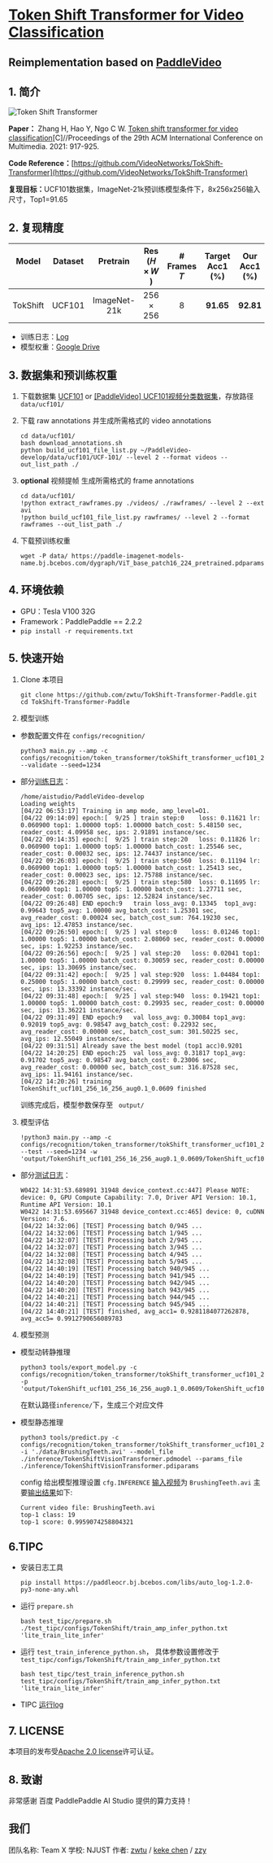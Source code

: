# [Token Shift Transformer for Video Classification](https://paperswithcode.com/paper/token-shift-transformer-for-video)
## Reimplementation based on [PaddleVideo](https://github.com/PaddlePaddle/PaddleVideo) 


## 1. 简介
![Token Shift Transformer](https://github.com/zwtu/TokShift-Transformer-Paddle/blob/main/images/model_structure.png?raw=true)

<strong>Paper：</strong> Zhang H, Hao Y, Ngo C W. [Token shift transformer for video classification]((https://paperswithcode.com/paper/token-shift-transformer-for-video))[C]//Proceedings of the 29th ACM International Conference on Multimedia. 2021: 917-925.

<strong>Code Reference：</strong>[https://github.com/VideoNetworks/TokShift-Transformer](https://github.com/VideoNetworks/TokShift-Transformer)

<strong>复现目标：</strong>UCF101数据集，ImageNet-21k预训练模型条件下，8x256x256输入尺寸，Top1=91.65  


## 2. 复现精度
| Model <br> <br>    |Dataset <br> <br> |Pretrain  <br> <br>    |  Res <br>(𝐻 × 𝑊 ) | # Frames <br> 𝑇 | Target <br> Acc1 (%)    | Our <br> Acc1 (%)   
| :-----------: | :-----------: | :-----------: | :-----------: | :-----------: | :-----------: | :-----------: 
| TokShift | UCF101 | ImageNet-21k | 256 × 256 | 8 | <strong>91.65</strong> | <strong>92.81</strong>

- 训练日志：[Log](https://github.com/zwtu/TokShift-Transformer-Paddle/blob/main/runs/TokenShift_ucf101_256_16_256_aug0.1_0.0609/train_log.log)
- 模型权重：[Google Drive](https://drive.google.com/drive/folders/1k_TpAqaJZYJE8C5g5pT9phdyk9DrY_XL?usp=sharing)

## 3. 数据集和预训练权重

1. 下载数据集 [UCF101](https://www.crcv.ucf.edu/data/UCF101.php) or [[PaddleVideo] UCF101视频分类数据集](https://aistudio.baidu.com/aistudio/datasetdetail/105621)，存放路径 ``` data/ucf101/ ```

2. 下载 raw annotations 并生成所需格式的 video annotations

    ```
    cd data/ucf101/
    bash download_annotations.sh
    python build_ucf101_file_list.py ~/PaddleVideo-develop/data/ucf101/UCF-101/ --level 2 --format videos --out_list_path ./
    ```

3. <strong>optional</strong> 视频提帧 生成所需格式的 frame annotations
    ```
    cd data/ucf101/
    !python extract_rawframes.py ./videos/ ./rawframes/ --level 2 --ext avi
    !python build_ucf101_file_list.py rawframes/ --level 2 --format rawframes --out_list_path ./
    ```

4. 下载预训练权重

    ```
    wget -P data/ https://paddle-imagenet-models-name.bj.bcebos.com/dygraph/ViT_base_patch16_224_pretrained.pdparams
    ```


## 4. 环境依赖

- GPU：Tesla V100 32G
- Framework：PaddlePaddle == 2.2.2
-  ``` pip install -r requirements.txt ```


## 5. 快速开始

1. Clone 本项目

    ```
    git clone https://github.com/zwtu/TokShift-Transformer-Paddle.git
    cd TokShift-Transformer-Paddle
    ```

2. 模型训练

- 参数配置文件在 ``` configs/recognition/ ```

    ```
    python3 main.py --amp -c configs/recognition/token_transformer/tokShift_transformer_ucf101_256_videos.yaml --validate --seed=1234
    ```

- 部分[训练日志](https://github.com/zwtu/TokShift-Transformer-Paddle/blob/main/runs/TokenShift_ucf101_256_16_256_aug0.1_0.0609/train_log.log)：
    ```
    /home/aistudio/PaddleVideo-develop
    Loading weights
    [04/22 06:53:17] Training in amp mode, amp_level=O1.
    [04/22 09:14:09] epoch:[  9/25 ] train step:0    loss: 0.11621 lr: 0.060900 top1: 1.00000 top5: 1.00000 batch_cost: 5.48150 sec, reader_cost: 4.09958 sec, ips: 2.91891 instance/sec.
    [04/22 09:14:35] epoch:[  9/25 ] train step:20   loss: 0.11826 lr: 0.060900 top1: 1.00000 top5: 1.00000 batch_cost: 1.25546 sec, reader_cost: 0.00032 sec, ips: 12.74437 instance/sec.
    [04/22 09:26:03] epoch:[  9/25 ] train step:560  loss: 0.11194 lr: 0.060900 top1: 1.00000 top5: 1.00000 batch_cost: 1.25413 sec, reader_cost: 0.00023 sec, ips: 12.75788 instance/sec.
    [04/22 09:26:28] epoch:[  9/25 ] train step:580  loss: 0.11695 lr: 0.060900 top1: 1.00000 top5: 1.00000 batch_cost: 1.27711 sec, reader_cost: 0.00705 sec, ips: 12.52824 instance/sec.
    [04/22 09:26:48] END epoch:9   train loss_avg: 0.13345  top1_avg: 0.99643 top5_avg: 1.00000 avg_batch_cost: 1.25301 sec, avg_reader_cost: 0.00024 sec, batch_cost_sum: 764.19230 sec, avg_ips: 12.47853 instance/sec.
    [04/22 09:26:50] epoch:[  9/25 ] val step:0    loss: 0.01246 top1: 1.00000 top5: 1.00000 batch_cost: 2.08060 sec, reader_cost: 0.00000 sec, ips: 1.92253 instance/sec.
    [04/22 09:26:56] epoch:[  9/25 ] val step:20   loss: 0.02041 top1: 1.00000 top5: 1.00000 batch_cost: 0.30059 sec, reader_cost: 0.00000 sec, ips: 13.30695 instance/sec.
    [04/22 09:31:42] epoch:[  9/25 ] val step:920  loss: 1.04484 top1: 0.25000 top5: 1.00000 batch_cost: 0.29999 sec, reader_cost: 0.00000 sec, ips: 13.33392 instance/sec.
    [04/22 09:31:48] epoch:[  9/25 ] val step:940  loss: 0.19421 top1: 1.00000 top5: 1.00000 batch_cost: 0.29935 sec, reader_cost: 0.00000 sec, ips: 13.36221 instance/sec.
    [04/22 09:31:49] END epoch:9   val loss_avg: 0.30084 top1_avg: 0.92019 top5_avg: 0.98547 avg_batch_cost: 0.22932 sec, avg_reader_cost: 0.00000 sec, batch_cost_sum: 301.50225 sec, avg_ips: 12.55049 instance/sec.
    [04/22 09:31:51] Already save the best model (top1 acc)0.9201
    [04/22 14:20:25] END epoch:25  val loss_avg: 0.31817 top1_avg: 0.91702 top5_avg: 0.98547 avg_batch_cost: 0.23006 sec, avg_reader_cost: 0.00000 sec, batch_cost_sum: 316.87528 sec, avg_ips: 11.94161 instance/sec.
    [04/22 14:20:26] training TokenShift_ucf101_256_16_256_aug0.1_0.0609 finished
    ```

    训练完成后，模型参数保存至 ``` output/```

3. 模型评估

    ```
    !python3 main.py --amp -c configs/recognition/token_transformer/tokShift_transformer_ucf101_256_videos.yaml --test --seed=1234 -w 'output/TokenShift_ucf101_256_16_256_aug0.1_0.0609/TokenShift_ucf101_256_16_256_aug0.1_0.0609_best.pdparams'
    ```

- 部分[测试日志](https://github.com/zwtu/TokShift-Transformer-Paddle/blob/main/runs/TokenShift_ucf101_256_16_256_aug0.1_0.0609/test_log.log)：
    ```
    W0422 14:31:53.689891 31948 device_context.cc:447] Please NOTE: device: 0, GPU Compute Capability: 7.0, Driver API Version: 10.1, Runtime API Version: 10.1
    W0422 14:31:53.695667 31948 device_context.cc:465] device: 0, cuDNN Version: 7.6.
    [04/22 14:32:06] [TEST] Processing batch 0/945 ...
    [04/22 14:32:06] [TEST] Processing batch 1/945 ...
    [04/22 14:32:07] [TEST] Processing batch 2/945 ...
    [04/22 14:32:07] [TEST] Processing batch 3/945 ...
    [04/22 14:32:08] [TEST] Processing batch 4/945 ...
    [04/22 14:32:08] [TEST] Processing batch 5/945 ...
    [04/22 14:40:19] [TEST] Processing batch 940/945 ...
    [04/22 14:40:19] [TEST] Processing batch 941/945 ...
    [04/22 14:40:20] [TEST] Processing batch 942/945 ...
    [04/22 14:40:20] [TEST] Processing batch 943/945 ...
    [04/22 14:40:21] [TEST] Processing batch 944/945 ...
    [04/22 14:40:21] [TEST] Processing batch 945/945 ...
    [04/22 14:40:21] [TEST] finished, avg_acc1= 0.9281184077262878, avg_acc5= 0.9912790656089783 
    ```

4. 模型预测

- 模型动转静推理
    ```
    python3 tools/export_model.py -c configs/recognition/token_transformer/tokShift_transformer_ucf101_256_videos.yaml -p 'output/TokenShift_ucf101_256_16_256_aug0.1_0.0609/TokenShift_ucf101_256_16_256_aug0.1_0.0609_best.pdparams'   
    ```
    在默认路径```inference/```下，生成三个对应文件
    <br>

- 模型静态推理
    ```
    python3 tools/predict.py -c configs/recognition/token_transformer/tokShift_transformer_ucf101_256_videos.yaml -i './data/BrushingTeeth.avi' --model_file ./inference/TokenShiftVisionTransformer.pdmodel --params_file ./inference/TokenShiftVisionTransformer.pdiparams
    ```
    config 给出模型推理设置 ```cfg.INFERENCE```
    [输入视频](https://github.com/zwtu/TokShift-Transformer-Paddle/blob/main/data/BrushingTeeth.avi)为 ```BrushingTeeth.avi``` 主要[输出结果](https://github.com/zwtu/TokShift-Transformer-Paddle/blob/main/runs/TokenShift_ucf101_256_16_256_aug0.1_0.0609/inference_log.log)如下:
    ```
    Current video file: BrushingTeeth.avi
	top-1 class: 19
	top-1 score: 0.9959074258804321
    ```


## 6.TIPC

- 安装日志工具
    ```
    pip install https://paddleocr.bj.bcebos.com/libs/auto_log-1.2.0-py3-none-any.whl
    ```

- 运行 ```prepare.sh```

    ```
    bash test_tipc/prepare.sh ./test_tipc/configs/TokenShift/train_amp_infer_python.txt 'lite_train_lite_infer'
    ```

- 运行 ```test_train_inference_python.sh```， 具体参数设置修改于```test_tipc/configs/TokenShift/train_amp_infer_python.txt```

    ```
    bash test_tipc/test_train_inference_python.sh test_tipc/configs/TokenShift/train_amp_infer_python.txt 'lite_train_lite_infer'
    ```

- TIPC [运行log](https://github.com/zwtu/TokShift-Transformer-Paddle/blob/main/runs/TIPC/results_python.log) 

## 7. LICENSE
本项目的发布受[Apache 2.0 license](https://github.com/zwtu/TokShift-Transformer-Paddle/blob/main/LICENSE)许可认证。

## 8. 致谢
非常感谢 百度 PaddlePaddle AI Studio 提供的算力支持！

## 我们
团队名称: Team X
学校: NJUST
作者: [zwtu](https://github.com/zwtu) / [keke chen](https://github.com/ping-High) / [zzy](https://github.com/klinic)
